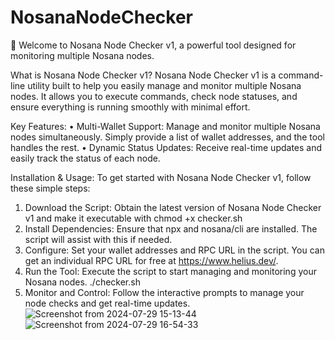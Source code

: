 # NosanaNodeChecker
🚀 Welcome to Nosana Node Checker v1, a powerful tool designed for monitoring multiple Nosana nodes.

What is Nosana Node Checker v1?
Nosana Node Checker v1 is a command-line utility built to help you easily manage and monitor multiple Nosana nodes. It allows you to execute commands, check node statuses, and ensure everything is running smoothly with minimal effort.

Key Features:
    • Multi-Wallet Support: Manage and monitor multiple Nosana nodes simultaneously. Simply provide a list of wallet addresses, and the tool handles the rest.
    • Dynamic Status Updates: Receive real-time updates and easily track the status of each node.


Installation & Usage:
To get started with Nosana Node Checker v1, follow these simple steps:
    
1. Download the Script: Obtain the latest version of Nosana Node Checker v1 and make it executable with chmod +x checker.sh
2. Install Dependencies: Ensure that npx and nosana/cli are installed. The script will assist with this if needed.
3. Configure: Set your wallet addresses and RPC URL in the script. You can get an individual RPC URL for free at https://www.helius.dev/.
4. Run the Tool: Execute the script to start managing and monitoring your Nosana nodes. ./checker.sh
5. Monitor and Control: Follow the interactive prompts to manage your node checks and get real-time updates.
![Screenshot from 2024-07-29 15-13-44](https://github.com/user-attachments/assets/46b91a05-2fbe-4a78-bf1b-6095ac87d879)
![Screenshot from 2024-07-29 16-54-33](https://github.com/user-attachments/assets/5db47ae1-e82b-4d53-bc16-e09f7d06ee4c)
